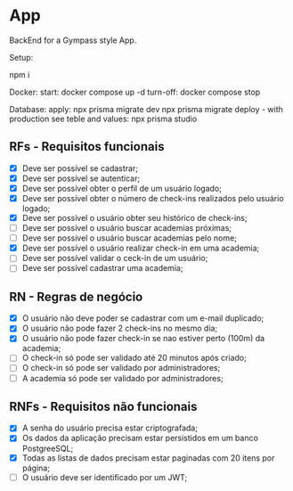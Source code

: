 # App

BackEnd for a Gympass style App.

Setup:

npm i

Docker:
  start:
  docker compose up -d
  turn-off:
  docker compose stop

Database:
  apply:
  npx prisma migrate dev
  npx prisma migrate deploy - with production
  see teble and values:
  npx prisma studio

## RFs - Requisitos funcionais

- [x] Deve ser possível se cadastrar;
- [x] Deve ser possível se autenticar;
- [x] Deve ser possível obter o perfil de um usuário logado;
- [x] Deve ser possível obter o número de check-ins realizados pelo usuário logado;
- [x] Deve ser possível o usuário obter seu histórico de check-ins;
- [ ] Deve ser possível o usuário buscar academias próximas;
- [ ] Deve ser possível o usuário buscar academias pelo nome;
- [x] Deve ser possível o usuário realizar check-in em uma academia;
- [ ] Deve ser possível validar o ceck-in de um usuário;
- [ ] Deve ser possível cadastrar uma academia;

## RN -  Regras de negócio

- [x] O usuário não deve poder se cadastrar com um e-mail duplicado;
- [x] O usuário não pode fazer 2 check-ins no mesmo dia;
- [x] O usuário não pode fazer check-in se nao estiver perto (100m) da academia;
- [ ] O check-in só pode ser validado até 20 minutos após criado;
- [ ] O check-in só pode ser validado por administradores;
- [ ] A academia só pode ser validado por administradores;

## RNFs - Requisitos não funcionais

- [x] A senha do usuário precisa estar criptografada;
- [x] Os dados da aplicação precisam estar persistidos em um banco PostgreeSQL;
- [x] Todas as listas de dados precisam estar paginadas com 20 itens por página;
- [ ] O usuário deve ser identificado por um JWT;